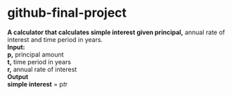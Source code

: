 # github-final-project
<strong>A calculator that calculates simple interest given principal,</strong> annual rate of interest and time period in years.
<br>
<strong>Input:</strong>
 <br>
 <strong>  p,</strong> principal amount
 <br>
<strong>   t,</strong> time period in years
 <br>
<strong>   r,</strong> annual rate of interest
 <br>
<strong>Output</strong>
 <br>
<strong>   simple interest</strong> = p*t*r
 <br>
